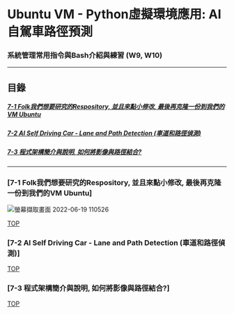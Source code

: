 # Ubuntu VM - Python虛擬環境應用: AI自駕車路徑預測
### 系統管理常用指令與Bash介紹與練習 (W9, W10)
<a name="000"/>

---
## 目錄
##### [7-1 Folk我們想要研究的Respository, 並且來點小修改, 最後再克隆一份到我們的VM Ubuntu](#001)
##### [7-2 AI Self Driving Car - Lane and Path Detection (車道和路徑偵測)](#002)
##### [7-3 程式架構簡介與說明, 如何將影像與路徑結合?](#003)
---

<a name="001"/>

### [7-1 Folk我們想要研究的Respository, 並且來點小修改, 最後再克隆一份到我們的VM Ubuntu]
![螢幕擷取畫面 2022-06-19 110526](https://user-images.githubusercontent.com/89327055/174464206-7b41d075-0d16-45fe-9c56-cd3f3ac3da05.png)




[TOP](#000)

<a name="002"/>

### [7-2 AI Self Driving Car - Lane and Path Detection (車道和路徑偵測)]



[TOP](#000)

<a name="003"/>

### [7-3 程式架構簡介與說明, 如何將影像與路徑結合?]



[TOP](#000)
